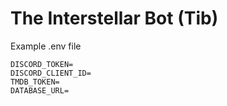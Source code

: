 # The Interstellar Bot (Tib)

Example .env file
```
DISCORD_TOKEN=
DISCORD_CLIENT_ID=
TMDB_TOKEN=
DATABASE_URL=
```